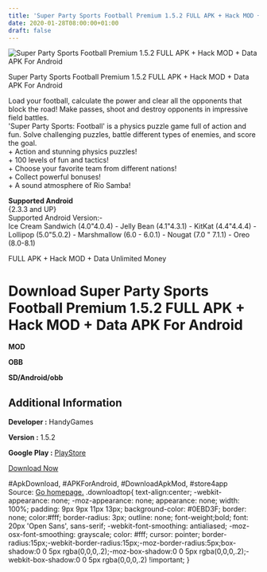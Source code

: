 ```yaml
---
title: 'Super Party Sports Football Premium 1.5.2 FULL APK + Hack MOD + Data APK For Android'
date: 2020-01-28T08:00:00+01:00
draft: false
---
```


![Super Party Sports Football Premium 1.5.2 FULL APK + Hack MOD + Data APK For Android](https://i2.wp.com/apkhome.net/wp-content/uploads/2018/06/Super-Party-Sports-Football-Premium-1.5.2.png "Super Party Sports Football Premium 1.5.2 FULL APK + Hack MOD + Data APK For Android")

  

Super Party Sports Football Premium 1.5.2 FULL APK + Hack MOD + Data APK For Android

Load your football, calculate the power and clear all the opponents that block the road! Make passes, shoot and destroy opponents in impressive field battles.  
'Super Party Sports: Football' is a physics puzzle game full of action and fun. Solve challenging puzzles, battle different types of enemies, and score the goal.  
\+ Action and stunning physics puzzles!  
\+ 100 levels of fun and tactics!  
\+ Choose your favorite team from different nations!  
\+ Collect powerful bonuses!  
\+ A sound atmosphere of Rio Samba!

**Supported Android**  
{2.3.3 and UP}  
Supported Android Version:-  
Ice Cream Sandwich (4.0"4.0.4) - Jelly Bean (4.1"4.3.1) - KitKat (4.4"4.4.4) - Lollipop (5.0"5.0.2) - Marshmallow (6.0 - 6.0.1) - Nougat (7.0 " 7.1.1) - Oreo (8.0-8.1)

FULL APK + Hack MOD + Data Unlimited Money

Download Super Party Sports Football Premium 1.5.2 FULL APK + Hack MOD + Data APK For Android
=============================================================================================

**MOD**

**OBB**

**SD/Android/obb**

Additional Information
----------------------

**Developer :** HandyGames

**Version :** 1.5.2

**Google Play :** [PlayStore](https://play.google.com/store/apps/details?id=com.hg.spsfootball)

  

[Download Now](https://store4app.co/post/super-party-sports-football-premium-1-5-2-full-apk-hack-mod-data-apk-for-android_1573671420)

  
#ApkDownload, #APKForAndroid, #DownloadApkMod, #store4app  
Source: [Go homepage.](https://store4app.co/post/super-party-sports-football-premium-1-5-2-full-apk-hack-mod-data-apk-for-android_1573671420) .downloadtop{ text-align:center; -webkit-appearance: none; -moz-appearance: none; appearance: none; width: 100%; padding: 9px 9px 11px 13px; background-color: #0EBD3F; border: none; color:#fff; border-radius: 3px; outline: none; font-weight;bold; font: 20px 'Open Sans', sans-serif; -webkit-font-smoothing: antialiased; -moz-osx-font-smoothing: grayscale; color: #fff; cursor: pointer; border-radius:15px;-webkit-border-radius:15px;-moz-border-radius:5px;box-shadow:0 0 5px rgba(0,0,0,.2);-moz-box-shadow:0 0 5px rgba(0,0,0,.2);-webkit-box-shadow:0 0 5px rgba(0,0,0,.2) !important; }